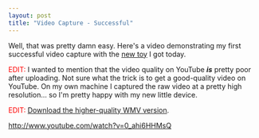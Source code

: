 ```yaml
---
layout: post
title: "Video Capture - Successful"
---
```


<p>Well, that was pretty damn easy. Here's a video demonstrating my first successful video capture with the <a href="http://kindohm.com/archive/2006/09/12/ADSVideoXpress.aspx">new toy</a> I got today.</p>
<p><span style="COLOR: red">EDIT:</span> I wanted to mention that the video quality on YouTube <em><strong>is</strong></em> pretty poor after uploading. Not sure what the trick is to get a good-quality video on YouTube. On my own machine I captured the raw video at a pretty high resolution... so I'm pretty happy with my new little device. </p>
<p><span style="COLOR: red">EDIT:</span> <a href="http://www.kindohm.com/videos/halo%20test_0001.wmv">Download the higher-quality WMV version</a>.</p>
<p><a href="http://www.youtube.com/watch?v=0_ahi6HHMsQ" target="_blank">http://www.youtube.com/watch?v=0_ahi6HHMsQ</a></p>
<object height="350" width="425">
<param name="movie" value="http://www.youtube.com/v/0_ahi6HHMsQ" />
<param name="wmode" value="transparent" /> 
<embed src="http://www.youtube.com/v/0_ahi6HHMsQ" type="application/x-shockwave-flash" wmode="transparent" width="425" height="350"></embed></object> 
